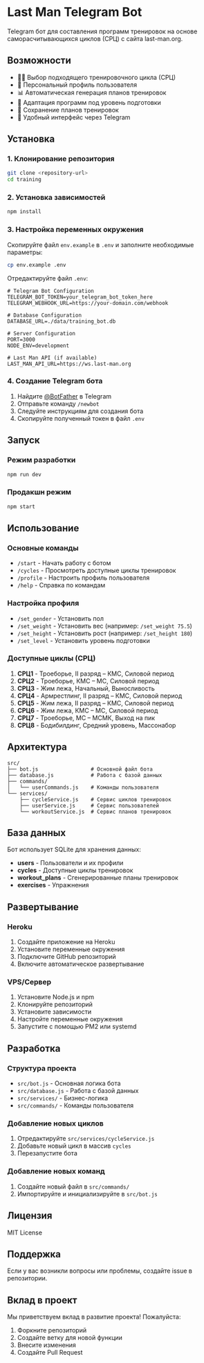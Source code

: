 # Last Man Telegram Bot

Telegram бот для составления программ тренировок на основе саморасчитывающихся циклов (СРЦ) с сайта last-man.org.

## Возможности

- 🏋️‍♂️ Выбор подходящего тренировочного цикла (СРЦ)
- 👤 Персональный профиль пользователя
- 📊 Автоматическая генерация планов тренировок
- 🎯 Адаптация программ под уровень подготовки
- 💾 Сохранение планов тренировок
- 📱 Удобный интерфейс через Telegram

## Установка

### 1. Клонирование репозитория

```bash
git clone <repository-url>
cd training
```

### 2. Установка зависимостей

```bash
npm install
```

### 3. Настройка переменных окружения

Скопируйте файл `env.example` в `.env` и заполните необходимые параметры:

```bash
cp env.example .env
```

Отредактируйте файл `.env`:

```env
# Telegram Bot Configuration
TELEGRAM_BOT_TOKEN=your_telegram_bot_token_here
TELEGRAM_WEBHOOK_URL=https://your-domain.com/webhook

# Database Configuration
DATABASE_URL=./data/training_bot.db

# Server Configuration
PORT=3000
NODE_ENV=development

# Last Man API (if available)
LAST_MAN_API_URL=https://ws.last-man.org
```

### 4. Создание Telegram бота

1. Найдите [@BotFather](https://t.me/botfather) в Telegram
2. Отправьте команду `/newbot`
3. Следуйте инструкциям для создания бота
4. Скопируйте полученный токен в файл `.env`

## Запуск

### Режим разработки

```bash
npm run dev
```

### Продакшн режим

```bash
npm start
```

## Использование

### Основные команды

- `/start` - Начать работу с ботом
- `/cycles` - Просмотреть доступные циклы тренировок
- `/profile` - Настроить профиль пользователя
- `/help` - Справка по командам

### Настройка профиля

- `/set_gender` - Установить пол
- `/set_weight` - Установить вес (например: `/set_weight 75.5`)
- `/set_height` - Установить рост (например: `/set_height 180`)
- `/set_level` - Установить уровень подготовки

### Доступные циклы (СРЦ)

1. **СРЦ1** - Троеборье, II разряд – КМС, Силовой период
2. **СРЦ2** - Троеборье, КМС – МС, Силовой период
3. **СРЦ3** - Жим лежа, Начальный, Выносливость
4. **СРЦ4** - Армрестлинг, II разряд – КМС, Силовой период
5. **СРЦ5** - Жим лежа, II разряд – КМС, Силовой период
6. **СРЦ6** - Жим лежа, КМС – МС, Силовой период
7. **СРЦ7** - Троеборье, МС – МСМК, Выход на пик
8. **СРЦ8** - Бодибилдинг, Средний уровень, Массонабор

## Архитектура

```
src/
├── bot.js                 # Основной файл бота
├── database.js            # Работа с базой данных
├── commands/
│   └── userCommands.js    # Команды пользователя
└── services/
    ├── cycleService.js    # Сервис циклов тренировок
    ├── userService.js     # Сервис пользователей
    └── workoutService.js  # Сервис планов тренировок
```

## База данных

Бот использует SQLite для хранения данных:

- **users** - Пользователи и их профили
- **cycles** - Доступные циклы тренировок
- **workout_plans** - Сгенерированные планы тренировок
- **exercises** - Упражнения

## Развертывание

### Heroku

1. Создайте приложение на Heroku
2. Установите переменные окружения
3. Подключите GitHub репозиторий
4. Включите автоматическое развертывание

### VPS/Сервер

1. Установите Node.js и npm
2. Клонируйте репозиторий
3. Установите зависимости
4. Настройте переменные окружения
5. Запустите с помощью PM2 или systemd

## Разработка

### Структура проекта

- `src/bot.js` - Основная логика бота
- `src/database.js` - Работа с базой данных
- `src/services/` - Бизнес-логика
- `src/commands/` - Команды пользователя

### Добавление новых циклов

1. Отредактируйте `src/services/cycleService.js`
2. Добавьте новый цикл в массив `cycles`
3. Перезапустите бота

### Добавление новых команд

1. Создайте новый файл в `src/commands/`
2. Импортируйте и инициализируйте в `src/bot.js`

## Лицензия

MIT License

## Поддержка

Если у вас возникли вопросы или проблемы, создайте issue в репозитории.

## Вклад в проект

Мы приветствуем вклад в развитие проекта! Пожалуйста:

1. Форкните репозиторий
2. Создайте ветку для новой функции
3. Внесите изменения
4. Создайте Pull Request



